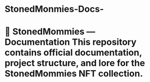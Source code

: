 # StonedMonmies-Docs-
# 📖 StonedMommies — Documentation  This repository contains **official documentation, project structure, and lore** for the StonedMommies NFT collection.
